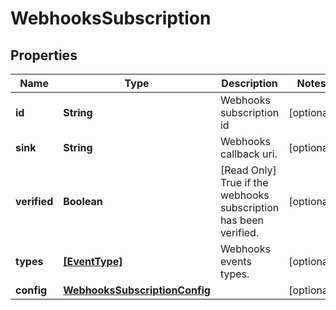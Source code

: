 # WebhooksSubscription

## Properties

Name | Type | Description | Notes
------------ | ------------- | ------------- | -------------
**id** | **String** | Webhooks subscription id | [optional] 
**sink** | **String** | Webhooks callback uri. | [optional] 
**verified** | **Boolean** | [Read Only] True if the webhooks subscription has been verified. | [optional] 
**types** | [**[EventType]**](EventType.md) | Webhooks events types. | [optional] 
**config** | [**WebhooksSubscriptionConfig**](WebhooksSubscriptionConfig.md) |  | [optional] 


